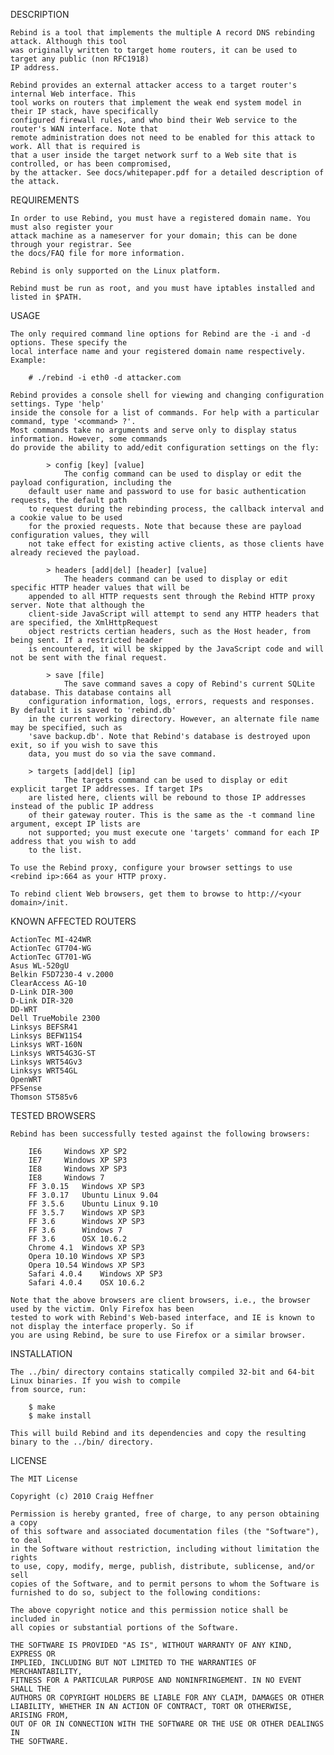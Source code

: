 DESCRIPTION
	
	Rebind is a tool that implements the multiple A record DNS rebinding attack. Although this tool
	was originally written to target home routers, it can be used to target any public (non RFC1918) 
	IP address. 

	Rebind provides an external attacker access to a target router's internal Web interface. This 
	tool works on routers that implement the weak end system model in their IP stack, have specifically 
	configured firewall rules, and who bind their Web service to the router's WAN interface. Note that 
	remote administration does not need to be enabled for this attack to work. All that is required is 
	that a user inside the target network surf to a Web site that is controlled, or has been compromised, 
	by the attacker. See docs/whitepaper.pdf for a detailed description of the attack.

REQUIREMENTS
	
	In order to use Rebind, you must have a registered domain name. You must also register your
	attack machine as a nameserver for your domain; this can be done through your registrar. See 
	the docs/FAQ file for more information.

	Rebind is only supported on the Linux platform.

	Rebind must be run as root, and you must have iptables installed and listed in $PATH.

USAGE

	The only required command line options for Rebind are the -i and -d options. These specify the
	local interface name and your registered domain name respectively. Example:

		# ./rebind -i eth0 -d attacker.com

	Rebind provides a console shell for viewing and changing configuration settings. Type 'help'
	inside the console for a list of commands. For help with a particular command, type '<command> ?'.
	Most commands take no arguments and serve only to display status information. However, some commands 
	do provide the ability to add/edit configuration settings on the fly:

        	> config [key] [value]
                The config command can be used to display or edit the payload configuration, including the 
		default user name and password to use for basic authentication requests, the default path 
		to request during the rebinding process, the callback interval and a cookie value to be used 
		for the proxied requests. Note that because these are payload configuration values, they will 
		not take effect for existing active clients, as those clients have already recieved the payload.

        	> headers [add|del] [header] [value]
                The headers command can be used to display or edit specific HTTP header values that will be 
		appended to all HTTP requests sent through the Rebind HTTP proxy server. Note that although the 
		client-side JavaScript will attempt to send any HTTP headers that are specified, the XmlHttpRequest 
		object restricts certian headers, such as the Host header, from being sent. If a restricted header 
		is encountered, it will be skipped by the JavaScript code and will not be sent with the final request.

        	> save [file]
                The save command saves a copy of Rebind's current SQLite database. This database contains all 
		configuration information, logs, errors, requests and responses. By default it is saved to 'rebind.db' 
		in the current working directory. However, an alternate file name may be specified, such as 
		'save backup.db'. Note that Rebind's database is destroyed upon exit, so if you wish to save this 
		data, you must do so via the save command.

		> targets [add|del] [ip]
                The targets command can be used to display or edit explicit target IP addresses. If target IPs 
		are listed here, clients will be rebound to those IP addresses instead of the public IP address 
		of their gateway router. This is the same as the -t command line argument, except IP lists are 
		not supported; you must execute one 'targets' command for each IP address that you wish to add 
		to the list.

	To use the Rebind proxy, configure your browser settings to use <rebind ip>:664 as your HTTP proxy.

	To rebind client Web browsers, get them to browse to http://<your domain>/init.

KNOWN AFFECTED ROUTERS

	ActionTec MI-424WR
	ActionTec GT704-WG
	ActionTec GT701-WG
	Asus WL-520gU
	Belkin F5D7230-4 v.2000
	ClearAccess AG-10
	D-Link DIR-300
	D-Link DIR-320
	DD-WRT
	Dell TrueMobile 2300
	Linksys BEFSR41
	Linksys BEFW11S4
	Linksys WRT-160N
	Linksys WRT54G3G-ST
	Linksys WRT54Gv3
	Linksys WRT54GL
	OpenWRT
	PFSense
	Thomson ST585v6

TESTED BROWSERS

	Rebind has been successfully tested against the following browsers:
	
		IE6		Windows XP SP2
		IE7		Windows XP SP3
		IE8		Windows XP SP3
		IE8		Windows 7
		FF 3.0.15	Windows XP SP3
		FF 3.0.17	Ubuntu Linux 9.04
		FF 3.5.6	Ubuntu Linux 9.10
		FF 3.5.7	Windows XP SP3
		FF 3.6		Windows XP SP3
		FF 3.6		Windows 7
		FF 3.6		OSX 10.6.2
		Chrome 4.1	Windows XP SP3
		Opera 10.10	Windows XP SP3
		Opera 10.54	Windows XP SP3
		Safari 4.0.4	Windows XP SP3
		Safari 4.0.4	OSX 10.6.2

	Note that the above browsers are client browsers, i.e., the browser used by the victim. Only Firefox has been
	tested to work with Rebind's Web-based interface, and IE is known to not display the interface properly. So if 
	you are using Rebind, be sure to use Firefox or a similar browser.

INSTALLATION

	The ../bin/ directory contains statically compiled 32-bit and 64-bit Linux binaries. If you wish to compile 
	from source, run:

		$ make
		$ make install

	This will build Rebind and its dependencies and copy the resulting binary to the ../bin/ directory.

LICENSE

	The MIT License

	Copyright (c) 2010 Craig Heffner

	Permission is hereby granted, free of charge, to any person obtaining a copy
	of this software and associated documentation files (the "Software"), to deal
	in the Software without restriction, including without limitation the rights
	to use, copy, modify, merge, publish, distribute, sublicense, and/or sell
	copies of the Software, and to permit persons to whom the Software is
	furnished to do so, subject to the following conditions:

	The above copyright notice and this permission notice shall be included in
	all copies or substantial portions of the Software.

	THE SOFTWARE IS PROVIDED "AS IS", WITHOUT WARRANTY OF ANY KIND, EXPRESS OR
	IMPLIED, INCLUDING BUT NOT LIMITED TO THE WARRANTIES OF MERCHANTABILITY,
	FITNESS FOR A PARTICULAR PURPOSE AND NONINFRINGEMENT. IN NO EVENT SHALL THE
	AUTHORS OR COPYRIGHT HOLDERS BE LIABLE FOR ANY CLAIM, DAMAGES OR OTHER
	LIABILITY, WHETHER IN AN ACTION OF CONTRACT, TORT OR OTHERWISE, ARISING FROM,
	OUT OF OR IN CONNECTION WITH THE SOFTWARE OR THE USE OR OTHER DEALINGS IN
	THE SOFTWARE.
